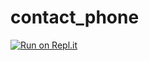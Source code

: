 # contact_phone
[![Run on Repl.it](https://repl.it/badge/github/ntdat104/contact_phone)](https://repl.it/github/ntdat104/contact_phone)
 
